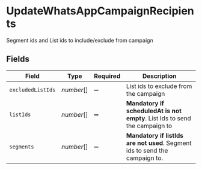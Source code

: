 # UpdateWhatsAppCampaignRecipients

Segment ids and List ids to include/exclude from campaign


## Fields

| Field                                                                        | Type                                                                         | Required                                                                     | Description                                                                  |
| ---------------------------------------------------------------------------- | ---------------------------------------------------------------------------- | ---------------------------------------------------------------------------- | ---------------------------------------------------------------------------- |
| `excludedListIds`                                                            | *number*[]                                                                   | :heavy_minus_sign:                                                           | List ids to exclude from the campaign                                        |
| `listIds`                                                                    | *number*[]                                                                   | :heavy_minus_sign:                                                           | **Mandatory if scheduledAt is not empty**. List Ids to send the campaign to<br/> |
| `segments`                                                                   | *number*[]                                                                   | :heavy_minus_sign:                                                           | **Mandatory if listIds are not used**. Segment ids to send the campaign to.<br/> |